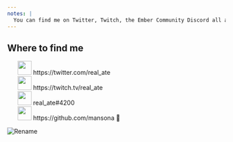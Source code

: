 ```yaml
---
notes: |
  You can find me on Twitter, Twitch, the Ember Community Discord all as real_ate, apart from GitHub where I am mansona because for some reason they hate the underscore!! If anyone watching knows anyone in GitHub that has the power to allow underscores in this form <screenshot> please get in touch!
---
```

## Where to find me

<ul style="list-style-type: none">
  <li> <img src="/images/twitter.svg" width="32px"> https://twitter.com/real_ate</li>
  <li> <img src="/images/twitch.svg" width="32px"> https://twitch.tv/real_ate</li><!-- .element class="fragment" -->
  <li> <img src="/images/discord.svg" width="32px"> real_ate#4200</li><!-- .element class="fragment" -->
  <li> <img src="/images/github.svg" width="32px"> https://github.com/mansona 🙈</li><!-- .element class="fragment" -->
</ul>


![Rename](/images/rename.png) <!-- .element class="fragment" style="height: 320px; position: absolute; right: 0; top: 200px;" -->
